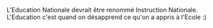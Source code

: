 L'Education Nationale devrait être renommé Instruction Nationale. L'Education c'est quand on désapprend ce qu'on a appris à l'Ecole :)
